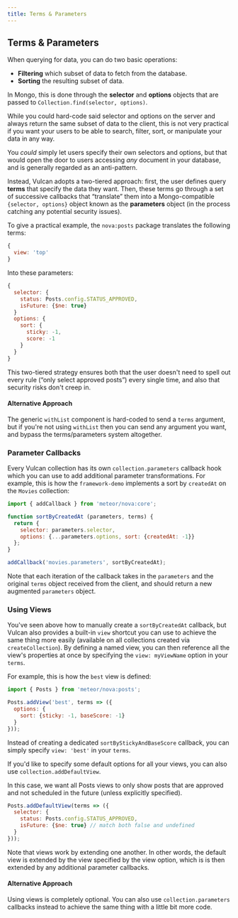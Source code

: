 ```yaml
---
title: Terms & Parameters
---
```


## Terms & Parameters

When querying for data, you can do two basic operations:

- **Filtering** which subset of data to fetch from the database.
- **Sorting** the resulting subset of data. 

In Mongo, this is done through the **selector** and **options** objects that are passed to `Collection.find(selector, options)`.

While you could hard-code said selector and options on the server and always return the same subset of data to the client, this is not very practical if you want your users to be able to search, filter, sort, or manipulate your data in any way. 

You *could* simply let users specify their own selectors and options, but that would open the door to users accessing *any* document in your database, and is generally regarded as an anti-pattern. 

Instead, Vulcan adopts a two-tiered approach: first, the user defines query **terms** that specify the data they want. Then, these terms go through a set of successive callbacks that “translate” them into a Mongo-compatible `{selector, options}` object known as the **parameters** object (in the process catching any potential security issues).

To give a practical example, the `nova:posts` package translates the following terms:

```js
{
  view: 'top'
}
```
Into these parameters:

```js
{
  selector: {
    status: Posts.config.STATUS_APPROVED,
    isFuture: {$ne: true}
  }
  options: {
    sort: {
      sticky: -1, 
      score: -1
    }
  }
}
```

This two-tiered strategy ensures both that the user doesn't need to spell out every rule (“only select approved posts”) every single time, and also that security risks don't creep in. 

#### Alternative Approach

The generic `withList` component is hard-coded to send a `terms` argument, but if you're not using `withList` then you can send any argument you want, and bypass the terms/parameters system altogether. 

### Parameter Callbacks

Every Vulcan collection has its own `collection.parameters` callback hook which you can use to add additional parameter transformations. For example, this is how the `framework-demo` implements a sort by `createdAt` on the `Movies` collection:

```js
import { addCallback } from 'meteor/nova:core';

function sortByCreatedAt (parameters, terms) {
  return {
    selector: parameters.selector, 
    options: {...parameters.options, sort: {createdAt: -1}}
  };
}

addCallback('movies.parameters', sortByCreatedAt);
```

Note that each iteration of the callback takes in the `parameters` and the original `terms` object received from the client, and should return a new augmented `parameters` object.

### Using Views

You've seen above how to manually create a `sortByCreatedAt` callback, but Vulcan also provides a built-in `view` shortcut you can use to achieve the same thing more easily (available on all collections created via `createCollection`). By defining a named view, you can then reference all the view's properties at once by specifying the `view: myViewName` option in your `terms`.

For example, this is how the `best` view is defined:

```js
import { Posts } from 'meteor/nova:posts';

Posts.addView('best', terms => ({
  options: {
    sort: {sticky: -1, baseScore: -1}
  }
}));
```

Instead of creating a dedicated `sortByStickyAndBaseScore` callback, you can simply specify `view: 'best'` in your `terms`.

If you'd like to specify some default options for all your views, you can also use `collection.addDefaultView`.

In this case, we want all Posts views to only show posts that are approved and not scheduled in the future (unless explicitly specified).

```js
Posts.addDefaultView(terms => ({
  selector: {
    status: Posts.config.STATUS_APPROVED,
    isFuture: {$ne: true} // match both false and undefined
  }
}));
```

Note that views work by extending one another. In other words, the default view is extended by the view specified by the view option, which is is then extended by any additional parameter callbacks. 

#### Alternative Approach

Using views is completely optional. You can also use `collection.parameters` callbacks instead to achieve the same thing with a little bit more code. 
